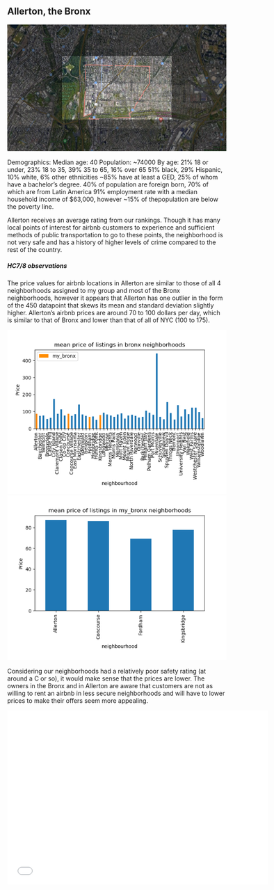 ## Allerton, the Bronx

<img src="framedMap.png">

Demographics:
Median age: 40
Population: ~74000
By age: 21% 18 or under, 23% 18 to 35, 39% 35 to 65, 16% over 65
51% black, 29% Hispanic, 10% white, 6% other ethnicities
~85% have at least a GED, 25% of whom have a bachelor’s degree.
40% of population are foreign born, 70% of which are from Latin America
91% employment rate with a median household income of $63,000, however ~15% of thepopulation are below the poverty line.

Allerton receives an average rating from our rankings. Though it has many local points of interest for airbnb customers to experience and sufficient methods of public transportation to go to these points, the neighborhood is not very safe and has a history of higher levels of crime compared to the rest of the country.

##### HC7/8 observations

The price values for airbnb locations in Allerton are similar to those of all 4 neighborhoods assigned to my group and most of the Bronx neighborhoods, however it appears that Allerton has one outlier in the form of the 450 datapoint that skews its mean and standard deviation slightly higher. Allerton’s airbnb prices are around 70 to 100 dollars per day, which is similar to that of Bronx and lower than that of all of NYC (100 to 175). 

<img src="meanPriceBronxNeighborhoods.png">
<img src="meanPriceMyBronxNeighborhoods.png">

Considering our neighborhoods had a relatively poor safety rating (at around a C or so), it would make sense that the prices are lower. The owners in the Bronx and in Allerton are aware that customers are not as willing to rent an airbnb in less secure neighborhoods and will have to lower prices to make their offers seem more appealing.

<dl>
<iframe src="allertonLocations.html" width="600" height="400" frameborder="0" frameborder="0" marginwidth="0" marginheight="0" allowfullscreen></iframe>
</dl>

